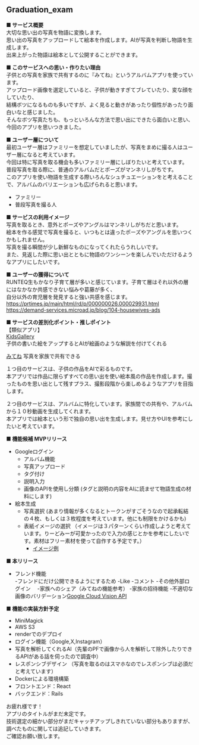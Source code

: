 ## Graduation_exam  
  
**■ サービス概要**  
大切な思い出の写真を物語に変換します。  
思い出の写真をアップロードして絵本を作成します。AIが写真を判断し物語を生成します。  
出来上がった物語は絵本として公開することができます。  
  
**■ このサービスへの思い・作りたい理由**  
子供との写真を家族で共有するのに『みてね』というアルバムアプリを使っています。  
アップロード画像を選定していると、子供が動きすぎてブレていたり、変な顔をしていたり、  
結構ボツになるものも多いですが、よく見ると動きがあったり個性があったり面白いなと感じました。  
そんなボツ写真たちも、もっといろんな方法で思い出にできたら面白いと思い、今回のアプリを思いつきました。  
  
**■ ユーザー層について**  
最初ユーザー層はファミリーを想定していましたが、写真をまめに撮る人はユーザー層になると考えています。  
今回は特に写真を取る機会も多いファミリー層にしぼりたいと考えています。  
普段写真を取る際に、普通のアルバムだとポーズがマンネリしがちです。  
このアプリを使い物語を生成する際いろんなシュチュエーションをと考えることで、アルバムのバリエーションも広げられると思います。  
  
- ファミリー
- 普段写真を撮る人
  
**■ サービスの利用イメージ**  
写真を取るとき、意外とポーズやアングルはマンネリしがちだと思います。  
絵本を作る感覚で写真を撮ると、いつもとは違ったポーズやアングルを思いつくかもしれません。  
写真を撮る瞬間が少し新鮮なものになってくれたらうれしいです。  
また、見返した際に思い出とともに物語のワンシーンを楽しんでいただけるようなアプリにしたいです。  
  
**■ ユーザーの獲得について**  
RUNTEQ生もかなり子育て層が多いと感じています。子育て層はそれ以外の層にはなかなか共感できない悩みや葛藤が多く、  
自分以外の育児層を発見すると強い共感を感じます。  
https://prtimes.jp/main/html/rd/p/000000026.000029931.html  
https://demand-services.microad.jp/blog/104-housewives-ads  
  
**■ サービスの差別化ポイント・推しポイント**  
【類似アプリ】  
[KidsGallery](https://play.google.com/store/apps/details?id=sato.tokyo.kids_gallery&hl=jp)  
子供の書いた絵をアップするとAIが絵画のような解説を付けてくれる  
  
[みてね](https://mitene.us/) 
写真を家族で共有できる  

１つ目のサービスは、子供の作品をAIで彩るものです。  
本アプリでは作品に限らずすべての思い出を使い絵本風の作品を作成します。撮ったものを思い出として残すプラス、撮影段階から楽しめるようなアプリを目指します。  
  
２つ目のサービスは、アルバムに特化しています。家族間での共有や、アルバムから１０秒動画を生成してくれます。  
本アプリでは絵本という形で独自の思い出を生成します。見せ方やUIを参考にしたいと考えています。  
  
**■ 機能候補 MVPリリース**  
- Googleログイン  
  - アルバム機能  
  - 写真アップロード  
  - タグ付け  
  - 説明入力  
  - 画像のAPIを使用し分類 (タグと説明の内容をAIに読ませて物語生成の材料にします)  
- 絵本生成  
  - 写真選択 (あまり情報が多くなるとトークンがすごそうなので起承転結の４枚、もしくは３枚程度を考えています。他にも制限をかけるかも)
  - 表紙イメージの選択 （イメージは３パターンくらい作成しようと考えています。りーどみーが可愛かったので入力の感じとかを参考にしたいです。素材はフリー素材を使って自作する予定です。）
    - [イメージ例](https://www.canva.com/design/DAF1JWlNpUs/msA505uRNzZ162mVcplRmQ/edit?utm_content=DAF1JWlNpUs&utm_campaign=designshare&utm_medium=link2&utm_source=sharebutton)
  
**■ 本リリース**  
- フレンド機能  
  -フレンドにだけ公開できるようにするため
-Like
-コメント
-その他外部ログイン　
-家族へのシェア（みてねの機能参考）
  -家族の招待機能
-不適切な画像のバリデーション[Google Cloud Vision API](https://qiita.com/kumaryoya/items/7d2ee56a10172b7f0b29)
  
**■ 機能の実装方針予定**  
- MiniMagick 
- AWS S3  
- renderでのデプロイ  
- ログイン機能（Google,X,Instagram）  
- 写真を解析してくれるAI（先輩のPFで画像から人を解析して除外したりできるAPIがある話を伺ったので調査中）  
- レスポンシブデザイン （写真を取るのはスマホなのでレスポンシブは必須だと考えています）  
- Dockerによる環境構築
- フロントエンド：React
- バックエンド：Rails
  
お疲れ様です！   
アプリのタイトルがまだ未定です。  
 技術選定の細かい部分がまだキャッチアップしきれていない部分もありますが、調べたものに関しては追記していきます。  
ご確認お願い致します。  

